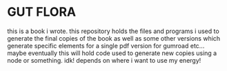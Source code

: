 # GUT FLORA
this is a book i wrote. this repository holds the files and programs i used to generate the final copies of the book as well as some other versions which generate specific elements for a single pdf version for gumroad etc... maybe eventually this will hold code used to generate new copies using a node or something. idk! depends on where i want to use my energy!

